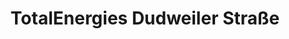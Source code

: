---
title: "TotalEnergies Dudweiler Straße"
url: /saarbruecken/totalenergies-dudweiler-strasse/
shop: Lebensmittel
---